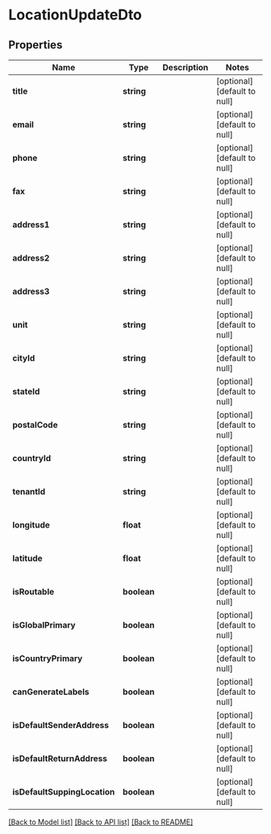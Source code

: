 # LocationUpdateDto

## Properties
Name | Type | Description | Notes
------------ | ------------- | ------------- | -------------
**title** | **string** |  | [optional] [default to null]
**email** | **string** |  | [optional] [default to null]
**phone** | **string** |  | [optional] [default to null]
**fax** | **string** |  | [optional] [default to null]
**address1** | **string** |  | [optional] [default to null]
**address2** | **string** |  | [optional] [default to null]
**address3** | **string** |  | [optional] [default to null]
**unit** | **string** |  | [optional] [default to null]
**cityId** | **string** |  | [optional] [default to null]
**stateId** | **string** |  | [optional] [default to null]
**postalCode** | **string** |  | [optional] [default to null]
**countryId** | **string** |  | [optional] [default to null]
**tenantId** | **string** |  | [optional] [default to null]
**longitude** | **float** |  | [optional] [default to null]
**latitude** | **float** |  | [optional] [default to null]
**isRoutable** | **boolean** |  | [optional] [default to null]
**isGlobalPrimary** | **boolean** |  | [optional] [default to null]
**isCountryPrimary** | **boolean** |  | [optional] [default to null]
**canGenerateLabels** | **boolean** |  | [optional] [default to null]
**isDefaultSenderAddress** | **boolean** |  | [optional] [default to null]
**isDefaultReturnAddress** | **boolean** |  | [optional] [default to null]
**isDefaultSuppingLocation** | **boolean** |  | [optional] [default to null]

[[Back to Model list]](../README.md#documentation-for-models) [[Back to API list]](../README.md#documentation-for-api-endpoints) [[Back to README]](../README.md)


